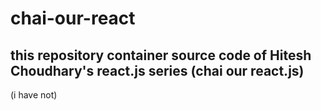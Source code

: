 # chai-our-react
## this repository container source code of Hitesh Choudhary's  react.js series (chai our react.js)


(i have not)
